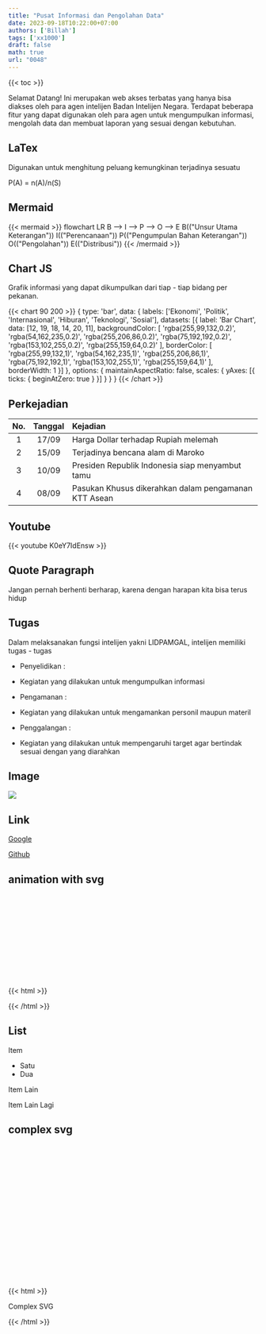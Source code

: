 ```yaml
---
title: "Pusat Informasi dan Pengolahan Data"
date: 2023-09-18T10:22:00+07:00
authors: ['Billah']
tags: ['xx1000']
draft: false
math: true
url: "0048"
---
```

{{< toc >}}

Selamat Datang! Ini merupakan web akses terbatas yang hanya bisa
diakses oleh para agen intelijen Badan Intelijen Negara. Terdapat beberapa
fitur yang dapat digunakan oleh para agen untuk mengumpulkan informasi, mengolah data
dan membuat laporan yang sesuai dengan kebutuhan.

## LaTex
Digunakan untuk menghitung peluang kemungkinan terjadinya sesuatu

P(A) = n(A)/n(S)

## Mermaid
{{< mermaid >}}
flowchart LR
    B --> I --> P --> O --> E
    B(("Unsur Utama Keterangan"))
    I(("Perencanaan"))
    P(("Pengumpulan Bahan Keterangan"))
    O(("Pengolahan"))
    E(("Distribusi"))
{{< /mermaid >}}

## Chart JS
Grafik informasi yang dapat dikumpulkan dari tiap - tiap bidang per pekanan.

{{< chart 90 200 >}}
{
    type: 'bar',
    data: {
        labels: ['Ekonomi', 'Politik', 'Internasional', 'Hiburan', 'Teknologi', 'Sosial'],
        datasets: [{
            label: 'Bar Chart',
            data: [12, 19, 18, 14, 20, 11],
            backgroundColor: [
                'rgba(255,99,132,0.2)',
                'rgba(54,162,235,0.2)',
                'rgba(255,206,86,0.2)',
                'rgba(75,192,192,0.2)',
                'rgba(153,102,255,0.2)',
                'rgba(255,159,64,0.2)'
            ],
            borderColor: [
                'rgba(255,99,132,1)',
                'rgba(54,162,235,1)',
                'rgba(255,206,86,1)',
                'rgba(75,192,192,1)',
                'rgba(153,102,255,1)',
                'rgba(255,159,64,1)'
            ],
            borderWidth: 1
        }]
    },
    options: {
        maintainAspectRatio: false,
        scales: {
            yAxes: [{
                ticks: {
                    beginAtZero: true
                }
            }]
        }
    }
}
{{< /chart >}}

## Perkejadian
No. | Tanggal | Kejadian
:-: | :-:| :-
1| 17/09 | Harga Dollar terhadap Rupiah melemah
2| 15/09 | Terjadinya bencana alam di Maroko
3| 10/09 | Presiden Republik Indonesia siap menyambut tamu
4| 08/09 | Pasukan Khusus dikerahkan dalam pengamanan KTT Asean

## Youtube
{{< youtube K0eY7IdEnsw >}}

## Quote Paragraph
Jangan pernah berhenti berharap, karena dengan harapan kita bisa terus hidup

## Tugas
Dalam melaksanakan fungsi intelijen yakni LIDPAMGAL, intelijen memiliki tugas - tugas
+ Penyelidikan :
 - Kegiatan yang dilakukan untuk mengumpulkan informasi
+ Pengamanan :
 - Kegiatan yang dilakukan untuk mengamankan personil maupun materil
+ Penggalangan :
 - Kegiatan yang dilakukan untuk mempengaruhi target agar bertindak sesuai dengan yang diarahkan

## Image
![](https://runsystem.id/wp-content/uploads/2022/03/medium-shot-man-with-hoodie-holding-laptop-e1646646997479.jpg)

## Link 
[Google](https://www.google.com)

[Github](https://www.github.com)

## animation with svg
{{< html >}}
<svg width="200" height="200" xmlns="http://www.w3.org/2000/svg">
  <!-- Rectangle with animation -->
  <rect x="10" y="10" width="50" height="50" fill="blue">
    <animate attributeName="width" from="50" to="150" dur="2s" begin="0s" repeatCount="indefinite" />
    <animate attributeName="height" from="50" to="150" dur="2s" begin="0s" repeatCount="indefinite" />
    <animate attributeName="fill" values="blue;red;green;blue" dur="4s" begin="0s" repeatCount="indefinite" />
  </rect>
</svg>
{{< /html >}}

## List
Item
 - Satu
 - Dua

Item Lain

Item Lain Lagi


## complex svg
{{< html >}}
<svg width="400" height="300" xmlns="http://www.w3.org/2000/svg">
  <!-- Rectangle with gradients -->
  <defs>
    <linearGradient id="grad1" x1="0%" y1="0%" x2="100%" y2="0%">
      <stop offset="0%" style="stop-color:rgb(255,0,0);stop-opacity:1" />
      <stop offset="100%" style="stop-color:rgb(0,0,255);stop-opacity:1" />
    </linearGradient>
  </defs>

  <rect x="20" y="20" width="200" height="100" fill="url(#grad1)" stroke="green" stroke-width="3" />

  <!-- Text element -->
  <text x="30" y="160" font-family="Arial" font-size="24" fill="black">Complex SVG</text>

  <!-- Circle with animation -->
  <circle cx="250" cy="150" r="20" fill="orange">
    <animate attributeName="r" from="20" to="50" dur="2s" begin="0s" repeatCount="indefinite" />
  </circle>
</svg>
{{< /html >}}



